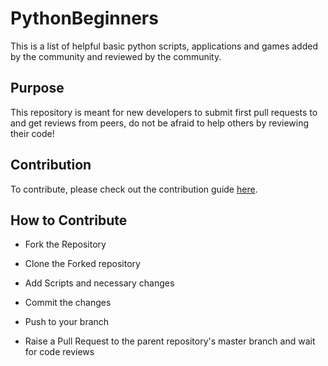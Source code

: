 # PythonBeginners

This is a list of helpful basic python scripts, applications and games added by the community and reviewed by the community.

## Purpose

This repository is meant for new developers to submit first pull requests to and get reviews from peers, do not be afraid to help others by reviewing their code!

## Contribution

To contribute, please check out the contribution guide [here](CONTRIBUTING.md).
  
## How to Contribute

- Fork the Repository

- Clone the Forked repository

- Add Scripts and necessary changes

- Commit the changes

- Push to your branch

- Raise a Pull Request to the parent repository's master branch and wait for code reviews
